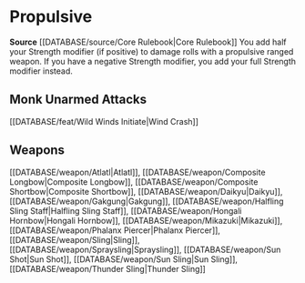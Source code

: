 ﻿---
id: '191'
name: Propulsive
rarity: Common
source: '[[DATABASE/source/Core Rulebook|Core Rulebook]]'
trait:
- Propulsive
type: Trait

---
# Propulsive

**Source** [[DATABASE/source/Core Rulebook|Core Rulebook]] 
You add half your Strength modifier (if positive) to damage rolls with a propulsive ranged weapon. If you have a negative Strength modifier, you add your full Strength modifier instead.

## Monk Unarmed Attacks

[[DATABASE/feat/Wild Winds Initiate|Wind Crash]]

## Weapons

[[DATABASE/weapon/Atlatl|Atlatl]], [[DATABASE/weapon/Composite Longbow|Composite Longbow]], [[DATABASE/weapon/Composite Shortbow|Composite Shortbow]], [[DATABASE/weapon/Daikyu|Daikyu]], [[DATABASE/weapon/Gakgung|Gakgung]], [[DATABASE/weapon/Halfling Sling Staff|Halfling Sling Staff]], [[DATABASE/weapon/Hongali Hornbow|Hongali Hornbow]], [[DATABASE/weapon/Mikazuki|Mikazuki]], [[DATABASE/weapon/Phalanx Piercer|Phalanx Piercer]], [[DATABASE/weapon/Sling|Sling]], [[DATABASE/weapon/Spraysling|Spraysling]], [[DATABASE/weapon/Sun Shot|Sun Shot]], [[DATABASE/weapon/Sun Sling|Sun Sling]], [[DATABASE/weapon/Thunder Sling|Thunder Sling]]
